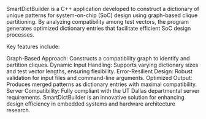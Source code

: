 SmartDictBuilder is a C++ application developed to construct a dictionary of unique patterns for system-on-chip (SoC) design using graph-based clique partitioning. By analyzing compatibility among test vectors, the program generates optimized dictionary entries that facilitate efficient SoC design processes.

Key features include:

Graph-Based Approach: Constructs a compatibility graph to identify and partition cliques.
Dynamic Input Handling: Supports varying dictionary sizes and test vector lengths, ensuring flexibility.
Error-Resilient Design: Robust validation for input files and command-line arguments.
Optimized Output: Produces merged patterns as dictionary entries with maximal compatibility.
Server Compatibility: Fully compliant with the UT Dallas departmental server requirements.
SmartDictBuilder is an innovative solution for enhancing design efficiency in embedded systems and hardware architecture research.
